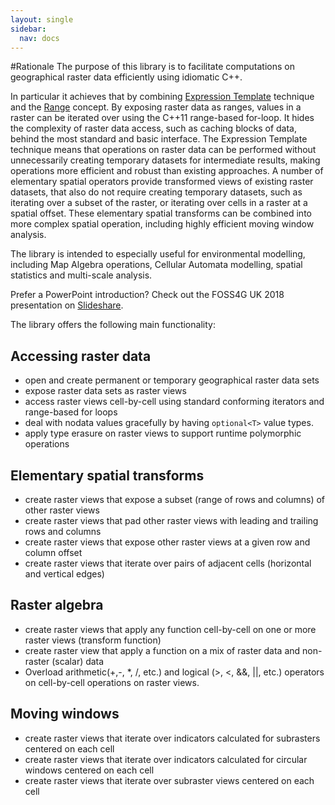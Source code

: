 ```yaml
---
layout: single
sidebar: 
  nav: docs
---
```

#Rationale
The purpose of this library is to facilitate computations on geographical raster data efficiently using idiomatic C++. 

In particular it achieves that by combining [Expression Template](https://web.archive.org/web/20050210090012/http://osl.iu.edu/~tveldhui/papers/Expression-Templates/exprtmpl.html ) technique and the [Range](https://ericniebler.github.io/std/wg21/D4128.html ) concept. By exposing raster data as ranges, values in a raster can be iterated over using the C++11 range-based for-loop. It hides the complexity of raster data access, such as caching blocks of data, behind the most standard and basic interface.  The Expression Template technique means that operations on raster data can be performed without unnecessarily creating temporary datasets for intermediate results, making operations more efficient and robust than existing approaches. A number of elementary spatial operators provide transformed views of existing raster datasets, that also do not require creating temporary datasets, such as iterating over a subset of the raster, or iterating over cells in a raster at a spatial offset. These elementary spatial transforms can be combined into more complex spatial operation, including highly efficient moving window analysis.

The library is intended to especially useful for environmental modelling, including Map Algebra operations, Cellular Automata modelling, spatial statistics and multi-scale analysis.

Prefer a PowerPoint introduction? Check out the FOSS4G UK 2018 presentation on [Slideshare](https://www.slideshare.net/AlexHagenZanker/pronto-raster-v3).

The library offers the following main functionality:

## Accessing raster data
- open and create permanent or temporary geographical raster data sets
- expose raster data sets as raster views
- access raster views cell-by-cell using standard conforming iterators and range-based for loops
- deal with nodata values gracefully by having `optional<T>` value types.
- apply type erasure on raster views to support runtime polymorphic operations

## Elementary spatial transforms
- create raster views that expose a subset (range of rows and columns) of other raster views
- create raster views that pad other raster views with leading and trailing rows and columns
- create raster views that expose other raster views at a given row and column offset
- create raster views that iterate over pairs of adjacent cells (horizontal and vertical edges)

## Raster algebra
- create raster views that apply any function cell-by-cell on one or more raster views (transform function)
- create raster view that apply a function on a mix of raster data and non-raster (scalar) data
- Overload arithmetic(+,-, *, /, etc.) and logical (>, <, &&, \|\|, etc.) operators on  cell-by-cell operations on raster views.

## Moving windows
- create raster views that iterate over indicators calculated for subrasters centered on each cell
- create raster views that iterate over indicators calculated for circular windows centered on each cell
- create raster views that iterate over subraster views centered on each cell
